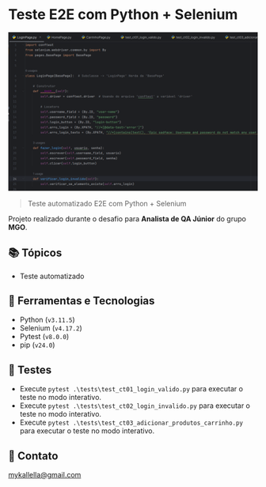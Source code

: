 # Teste E2E com Python + Selenium

![preview](./preview1.png)
 
> Teste automatizado E2E com Python + Selenium

 Projeto realizado durante o desafio para **Analista de QA Júnior** do grupo **MGO**.
 
## 📚 Tópicos

- Teste automatizado

## 🔧 Ferramentas e Tecnologias

- Python (`v3.11.5`)
- Selenium (`v4.17.2`)
- Pytest (`v8.0.0`)
- pip (`v24.0`)

## 🔧 Testes

- Execute `pytest .\tests\test_ct01_login_valido.py` para executar o teste no modo interativo.
- Execute `pytest .\tests\test_ct02_login_invalido.py` para executar o teste no modo interativo.
- Execute `pytest .\tests\test_ct03_adicionar_produtos_carrinho.py` para executar o teste no modo interativo.

## 🔗 Contato

mykallella@gmail.com
